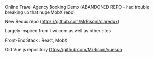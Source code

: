
Online Travel Agency Booking Demo 
(ABANDONED REPO - had trouble breaking up that huge MobX repo)

New Redux repo (https://github.com/MrRisoni/otaredux)

Largely inspired from kiwi.com as well as other sites

Front-End Stack : React, MobX

Old Vue.js repository https://github.com/MrRisoni/vuespa

